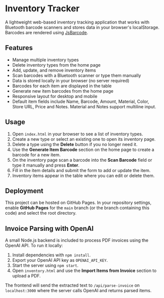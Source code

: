 # Inventory Tracker

A lightweight web-based inventory tracking application that works with Bluetooth barcode scanners and stores data in your browser's localStorage. Barcodes are rendered using [JsBarcode](https://github.com/lindell/JsBarcode).

## Features
- Manage multiple inventory types
- Delete inventory types from the home page
- Add, update, and remove inventory items
- Scan barcodes with a Bluetooth scanner or type them manually
- Data is stored locally in your browser (no server required)
- Barcodes for each item are displayed in the table
- Generate new item barcodes from the home page
- Responsive layout for desktop and mobile
- Default item fields include Name, Barcode, Amount, Material, Color, Store URL,
  Price and Notes. Material and Notes support multiline input.

## Usage
1. Open `index.html` in your browser to see a list of inventory types.
2. Create a new type or select an existing one to open its inventory page.
3. Delete a type using the **Delete** button if you no longer need it.
4. Use the **Generate Item Barcode** section on the home page to create a barcode for a new item.
5. On the inventory page scan a barcode into the **Scan Barcode** field or type it manually and press **Enter**.
6. Fill in the item details and submit the form to add or update the item.
7. Inventory items appear in the table where you can edit or delete them.

## Deployment
This project can be hosted on GitHub Pages. In your repository settings, enable **GitHub Pages** for the `main` branch (or the branch containing this code) and select the root directory.

## Invoice Parsing with OpenAI

A small Node.js backend is included to process PDF invoices using the OpenAI API.
To run it locally:

1. Install dependencies with `npm install`.
2. Export your OpenAI API key as `OPENAI_API_KEY`.
3. Start the server using `npm start`.
4. Open `inventory.html` and use the **Import Items from Invoice** section to upload a PDF.

The frontend will send the extracted text to `/api/parse-invoice` on `localhost:3000` where the server calls OpenAI and returns parsed items.
